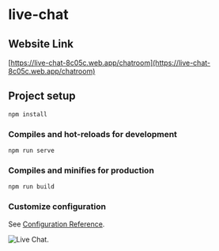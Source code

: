 # live-chat

## Website Link
[https://live-chat-8c05c.web.app/chatroom](https://live-chat-8c05c.web.app/chatroom)

## Project setup
```
npm install
```

### Compiles and hot-reloads for development
```
npm run serve
```

### Compiles and minifies for production
```
npm run build
```

### Customize configuration
See [Configuration Reference](https://cli.vuejs.org/config/).

![Live Chat](https://firebasestorage.googleapis.com/v0/b/paingthuhtwe-portfolio.appspot.com/o/projects%2FVueLiveChat.png?alt=media&token=b55160f4-c72b-45a0-b5e5-7e9ec7796a58
).

